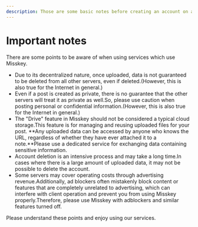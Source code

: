 ```yaml
---
description: Those are some basic notes before creating an account on a Misskey server.
---
```


# Important notes

There are some points to be aware of when using services which use Misskey.

- Due to its decentralized nature, once uploaded, data is not guaranteed to be deleted from all other servers, even if deleted.(However, this is also true for the Internet in general.)
- Even if a post is created as private, there is no guarantee that the other servers will treat it as private as well.So, please use caution when posting personal or confidential information.(However, this is also true for the Internet in general.)
- The "Drive" feature in Misskey should not be considered a typical cloud storage.This feature is for managing and reusing uploaded files for your post. \*\*Any uploaded data can be accessed by anyone who knows the URL, regardless of whether they have ever attached it to a note.\*\*Please use a dedicated service for exchanging data containing sensitive information.
- Account deletion is an intensive process and may take a long time.In cases where there is a large amount of uploaded data, it may not be possible to delete the account.
- Some servers may cover operating costs through advertising revenue.Additionally, ad blockers often mistakenly block content or features that are completely unrelated to advertising, which can interfere with client operation and prevent you from using Misskey properly.Therefore, please use Misskey with adblockers and similar features turned off.

Please understand these points and enjoy using our services.
